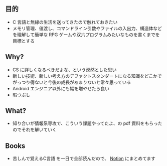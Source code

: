 ## 目的
- C 言語と無縁の生活を送ってきたので触れておきたい
- メモリ管理、値渡し、コマンドライン引数やファイルの入出力、構造体などを理解して簡単な RPG ゲームや双六プログラムみたいなものを書くまでを目標とする

## Why?
- CS に詳しくなるべきだよな、という漠然とした思い
- 新しい技術、新しい考え方のデファクトスタンダートになる知識をどこかでがっつり得ないと今後の成長があまりないと常々思っている
- Android エンジニア以外にも幅を増やせたら良い
- 暇つぶし

## What?
- 知り合いが情報系専攻で、こういう課題やってたよ、の pdf 資料をもらったのでそれを解いていく

## Books
- 苦しんで覚えるC言語 を一日で全部読んだので、 [Notion](https://www.notion.so/C-a9782178ce2a4629809702babc52b416) にまとめてます